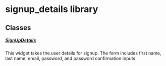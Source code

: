 



# signup_details library











## Classes

##### [SignUpDetails](../views_pre_auth_screens_signup_details/SignUpDetails-class.md)



This widget takes the user details for signup. The form includes first name, last name, email, password, and password confirmation inputs.















